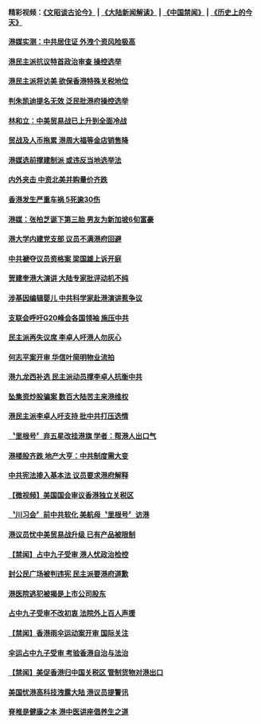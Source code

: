 #### 精彩视频：[《文昭谈古论今》](https://github.com/gfw-breaker/wenzhao/blob/master/README.md?t=12061831) | [《大陆新闻解读》](https://github.com/gfw-breaker/ntdtv-comedy/blob/master/README.md?t=12061831) | [《中国禁闻》](https://github.com/gfw-breaker/ntdtv-news/blob/master/README.md?t=12061831) | [《历史上的今天》](https://github.com/gfw-breaker/today-in-history/blob/master/README.md?t=12061831) 

#### [港媒实测：中共居住证 外洩个资风险极高](../pages/news205/a1402207.md?t=12061831) 

#### [港民主派抗议特首政治审查 操控选举](../pages/news205/a1402107.md?t=12061831) 

#### [港民主派将访美 欲保香港特殊关税地位](../pages/news205/a1401950.md?t=12061831) 

#### [判朱凯迪提名无效 泛民批港府操控选举](../pages/news205/a1401822.md?t=12061831) 

#### [林和立：中美贸易战已上升到全面冷战](../pages/news205/a1401719.md?t=12061831) 

#### [贸战及人币拖累 港周大福等金店销售降](../pages/news205/a1401700.md?t=12061831) 

#### [港媒选前撑建制派 或违反当地选举法](../pages/news205/a1401487.md?t=12061831) 

#### [内外夹击 中资北美并购量价齐跌](../pages/news205/a1401485.md?t=12061831) 

#### [香港发生严重车祸 5死逾30伤](../pages/news205/a1401449.md?t=12061831) 

#### [港媒：张柏芝诞下第三胎 男友为新加坡6旬富豪](../pages/news205/a1401426.md?t=12061831) 

#### [港大学内建党支部 议员不满港府回避](../pages/news205/a1401363.md?t=12061831) 

#### [中共褫夺议员资格案 梁国雄上诉开庭](../pages/news205/a1401319.md?t=12061831) 

#### [贺建奎港大演讲 大陆专家批评动机不纯](../pages/news205/a1401189.md?t=12061831) 

#### [涉基因编辑婴儿 中共科学家赴港演讲惹争议](../pages/news205/a1401035.md?t=12061831) 

#### [支联会呼吁G20峰会各国领袖 施压中共](../pages/news205/a1401026.md?t=12061831) 

#### [民主派再失议席 李卓人吁港人勿灰心](../pages/news205/a1400881.md?t=12061831) 

#### [何志平案开审 华信叶简明物业流拍](../pages/news205/a1400833.md?t=12061831) 

#### [港九龙西补选 民主派动员撑李卓人抗衡中共](../pages/news205/a1400746.md?t=12061831) 

#### [坠集资炒股骗案 数百大陆苦主来港维权](../pages/news205/a1400759.md?t=12061831) 

#### [港民主派李卓人吁支持 批中共打压选情](../pages/news205/a1400566.md?t=12061831) 

#### [〝里根号〞弃五星改挂港旗 学者：帮港人出口气](../pages/news205/a1400563.md?t=12061831) 

#### [港楼股齐跌 地产大亨：中共制度需大变](../pages/news205/a1400522.md?t=12061831) 

#### [中共宪法掺入基本法 议员要求港府解释](../pages/news205/a1400428.md?t=12061831) 

#### [【微视频】美国国会审议香港独立关税区](../pages/news205/a1400276.md?t=12061831) 

#### [〝川习会〞前中共软化 美航母〝里根号〞访港](../pages/news205/a1400272.md?t=12061831) 

#### [港议员忧中美贸易战升级 已有产品被限制](../pages/news205/a1400277.md?t=12061831) 

#### [【禁闻】占中九子受审 港人忧政治检控](../pages/news205/a1400130.md?t=12061831) 

#### [封公民广场被判违宪 民主派要港府道歉](../pages/news205/a1400129.md?t=12061831) 

#### [港医院逃犯被揭是上市公司股东](../pages/news205/a1400103.md?t=12061831) 

#### [占中九子受审不改初衷 法院外上百人声援](../pages/news205/a1399956.md?t=12061831) 

#### [【禁闻】香港雨伞运动案开审 国际关注](../pages/news205/a1399991.md?t=12061831) 

#### [伞运占中九子受审 考验香港自治与法治](../pages/news205/a1399973.md?t=12061831) 

#### [【禁闻】美促香港归中国关税区 管制货物对港出口](../pages/news205/a1399861.md?t=12061831) 

#### [美国忧港高科技洩露大陆 港议员提警讯](../pages/news205/a1399858.md?t=12061831) 

#### [脊椎是健康之本 港中医讲座倡养生之道](../pages/news205/a1399855.md?t=12061831) 

